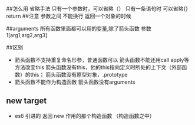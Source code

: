 ##怎么用
省略手法
只有一个参数时，可以省略（）
只有一条语句时 可以省略{} return
##注意
参数之间 不能换行
返回一个对象的时候


##arguments
所有函数里面都可以用的变量,除了箭头函数
参数1[arg1,arg2,arg3]


##区别
- 箭头函数不支持重复命名形参，普通函数可以
箭头函数不能还用call apply等方法改变this
箭头函数没有this，他的this指向定义时所处的上下文（外部函数）的this；
箭头函数没有原型对象，.prototype
- 箭头函数不能作为构造函数
箭头函数没有arguments
## new target
- es6 引进的 返回 new 作用的那个构造函数 （构造函数之中）